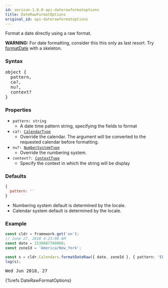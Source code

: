 ```yaml
---
id: version-1.0.0-api-daterawformatoptions
title: DateRawFormatOptions
original_id: api-daterawformatoptions
---
```


Format a date directly using a raw format.

**WARNING:** For date formatting, consider this this only as last resort. Try [formatDate](api-cldr-calendars#formatdate) with a skeleton.

### Syntax

<pre class="syntax">
object {
  pattern,
  ca?,
  nu?,
  context?
}
</pre>

### Properties
  - <code class="def">pattern: <span>string</span></code>
    - A date time pattern string, specifying the fields to format
  - <code class="def">ca?: <span>[CalendarType](api-calendartype.html)</span></code>
    - Override the calendar. The argument will be converted to the requested calendar before formatting.
  - <code class="def">nu?: <span>[NumberSystemType](api-numbersystemtype.html)</span></code>
    - Override the numbering system.
  - <code class="def">context?: <span>[ContextType](api-contexttype.html)</span></code>
    - Specify the context in which the string will be display


### Defaults

```javascript
{
  pattern: ''
}
```

* Numbering system default is determined by the locale.
* Calendar system default is determined by the locale.

### Example

```typescript
const cldr = framework.get('en');
// June 27, 2018 4:23:00 AM
const date = 1530087780000;
const zoneId = 'America/New_York';

const s = cldr.Calendars.formatDateRaw({ date, zoneId }, { pattern: 'EEE MMM y, d' });
log(s);
```
<pre class="output">
Wed Jun 2018, 27
</pre>


{%refs DateRawFormatOptions}